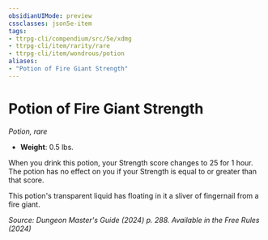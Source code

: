 ```yaml
---
obsidianUIMode: preview
cssclasses: json5e-item
tags:
- ttrpg-cli/compendium/src/5e/xdmg
- ttrpg-cli/item/rarity/rare
- ttrpg-cli/item/wondrous/potion
aliases: 
- "Potion of Fire Giant Strength"
---
```

# Potion of Fire Giant Strength
*Potion, rare*  


- **Weight**: 0.5 lbs.

When you drink this potion, your Strength score changes to 25 for 1 hour. The potion has no effect on you if your Strength is equal to or greater than that score.

This potion's transparent liquid has floating in it a sliver of fingernail from a fire giant.

*Source: Dungeon Master's Guide (2024) p. 288. Available in the Free Rules (2024)*